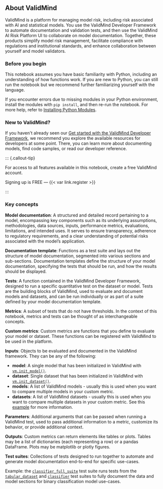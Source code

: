 ## About ValidMind

ValidMind is a platform for managing model risk, including risk associated with AI and statistical models. You use the ValidMind Developer Framework to automate documentation and validation tests, and then use the ValidMind AI Risk Platform UI to collaborate on model documentation. Together, these products simplify model risk management, facilitate compliance with regulations and institutional standards, and enhance collaboration between yourself and model validators.

### Before you begin

This notebook assumes you have basic familiarity with Python, including an understanding of how functions work. If you are new to Python, you can still run the notebook but we recommend further familiarizing yourself with the language. 

If you encounter errors due to missing modules in your Python environment, install the modules with `pip install`, and then re-run the notebook. For more help, refer to [Installing Python Modules](https://docs.python.org/3/installing/index.html).

### New to ValidMind?

If you haven't already seen our [Get started with the ValidMind Developer Framework](/developer/get-started-developer-framework.qmd), we recommend you explore the available resources for developers at some point. There, you can learn more about documenting models, find code samples, or read our developer reference.

::: {.callout-tip}

For access to all features available in this notebook, create a free ValidMind account.

Signing up is FREE — {{< var link.register >}} 

:::

### Key concepts

**Model documentation**: A structured and detailed record pertaining to a model, encompassing key components such as its underlying assumptions, methodologies, data sources, inputs, performance metrics, evaluations, limitations, and intended uses. It serves to ensure transparency, adherence to regulatory requirements, and a clear understanding of potential risks associated with the model’s application.

**Documentation template**: Functions as a test suite and lays out the structure of model documentation, segmented into various sections and sub-sections. Documentation templates define the structure of your model documentation, specifying the tests that should be run, and how the results should be displayed.

**Tests**: A function contained in the ValidMind Developer Framework, designed to run a specific quantitative test on the dataset or model. Tests are the building blocks of ValidMind, used to evaluate and document models and datasets, and can be run individually or as part of a suite defined by your model documentation template.

**Metrics**: A subset of tests that do not have thresholds. In the context of this notebook, metrics and tests can be thought of as interchangeable concepts.

**Custom metrics**: Custom metrics are functions that you define to evaluate your model or dataset. These functions can be registered with ValidMind to be used in the platform.

**Inputs**: Objects to be evaluated and documented in the ValidMind framework. They can be any of the following:

  - **model**: A single model that has been initialized in ValidMind with [`vm.init_model()`](/validmind/validmind.html#init_model).
  - **dataset**: Single dataset that has been initialized in ValidMind with [`vm.init_dataset()`](/validmind/validmind.html#init_dataset).
  - **models**: A list of ValidMind models - usually this is used when you want to compare multiple models in your custom metric.
  - **datasets**: A list of ValidMind datasets - usually this is used when you want to compare multiple datasets in your custom metric. See this [example](/notebooks/how_to/run_tests_that_require_multiple_datasets.ipynb) for more information.

**Parameters**: Additional arguments that can be passed when running a ValidMind test, used to pass additional information to a metric, customize its behavior, or provide additional context.

**Outputs**: Custom metrics can return elements like tables or plots. Tables may be a list of dictionaries (each representing a row) or a pandas DataFrame. Plots may be matplotlib or plotly figures.

**Test suites**: Collections of tests designed to run together to automate and generate model documentation end-to-end for specific use-cases.

Example: the [`classifier_full_suite`](/validmind/validmind/test_suites/classifier.html#ClassifierFullSuite) test suite runs tests from the [`tabular_dataset`](/validmind/validmind/test_suites/tabular_datasets.html) and [`classifier`](/validmind/validmind/test_suites/classifier.html) test suites to fully document the data and model sections for binary classification model use-cases.
